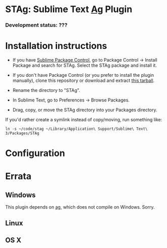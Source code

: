 # STAg: Sublime Text [Ag](https://github.com/ggreer/the_silver_searcher) Plugin

### Development status: ???

# Installation instructions

* If you have [Sublime Package Control](http://wbond.net/sublime_packages/package_control), go to Package Control → Install Package and search for STAg. Select the STAg package and install it.

* If you don't have Package Control (or you prefer to install the plugin manually), clone this repository or download and extract [this tarball](https://github.com/ggreer/stag/archive/master.zip).
* Rename the directory to "STAg".
* In Sublime Text, go to Preferences -> Browse Packages.
* Drag, copy, or move the STAg directory into your Packages directory.

If you'd rather create a symlink instead of copy/moving, run something like:

    ln -s ~/code/stag ~/Library/Application\ Support/Sublime\ Text\ 3/Packages/STAg

# Configuration



# Errata

## Windows
This plugin depends on [ag](https://github.com/ggreer/the_silver_searcher), which does not compile on Windows. Sorry.

## Linux


## OS X
